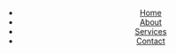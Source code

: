 <!DOCTYPE html>
<html lang="en">
<head>
  <meta charset="UTF-8">
  <meta name="viewport" content="width=device-width, initial-scale=1.0">
  <title>Interactive Navigation Menu</title>
  <link rel="stylesheet" href="styles.css">
</head>
<body>
  <header>
    <nav id="navbar">
      <ul>
        <li><a href="#" class="nav-link">Home</a></li>
        <li><a href="#" class="nav-link">About</a></li>
        <li><a href="#" class="nav-link">Services</a></li>
        <li><a href="#" class="nav-link">Contact</a></li>
      </ul>
    </nav>
  </header>

  <main>
    <!-- Your main content goes here -->
  </main>

  <script src="script.js"></script>
</body>
</html>
